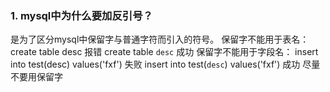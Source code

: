 ### 1. mysql中为什么要加反引号？ 
是为了区分mysql中保留字与普通字符而引入的符号。
保留字不能用于表名：
create table desc 报错
create table `desc` 成功
保留字不能用于字段名：
insert into test(desc) values('fxf') 失败
insert into test(`desc`) values('fxf') 成功
尽量不要用保留字 

